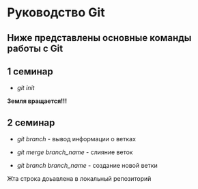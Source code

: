 # Руководство Git

## Ниже представлены основные команды работы с Git

## 1 семинар

- *git init*

**Земля вращается!!!**

## 2 семинар

- *git branch* - вывод информации о ветках

- *git merge branch_name* - слияние веток

- *git branch branch_name* - создание новой ветки


Жта строка доьавлена в локальный репозиторий
